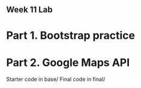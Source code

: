 ## Week 11 Lab
# Part 1. Bootstrap practice
# Part 2. Google Maps API

Starter code in base/
Final code in final/

